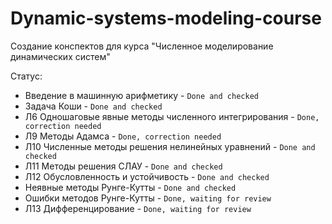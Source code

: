 # Dynamic-systems-modeling-course
Создание конспектов для курса "Численное моделирование динамических систем"

Статус:
* Введение в машинную арифметику - `Done and checked`
* Задача Коши - `Done and checked`
* Л6 Одношаговые явные методы численного интегрирования - `Done, correction needed`
* Л9 Методы Адамса - `Done, correction needed`
* Л10 Численные методы решения нелинейных уравнений - `Done and checked`
* Л11 Методы решения СЛАУ - `Done and checked`
* Л12 Обусловленность и устойчивость - `Done and checked`
* Неявные методы Рунге-Кутты - `Done and checked`
* Ошибки методов Рунге-Кутты - `Done, waiting for review`
* Л13 Дифференцирование - `Done, waiting for review`


